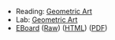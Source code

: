 * Reading: [Geometric Art](../readings/geometric-art-reading.html)
* Lab: [Geometric Art](../labs/geometric-art-lab.html)
* [EBoard](../eboards/32.md) 
  ([Raw](../eboards/32.md))
  ([HTML](../eboards/32.html))
  ([PDF](../eboards/32.pdf))
